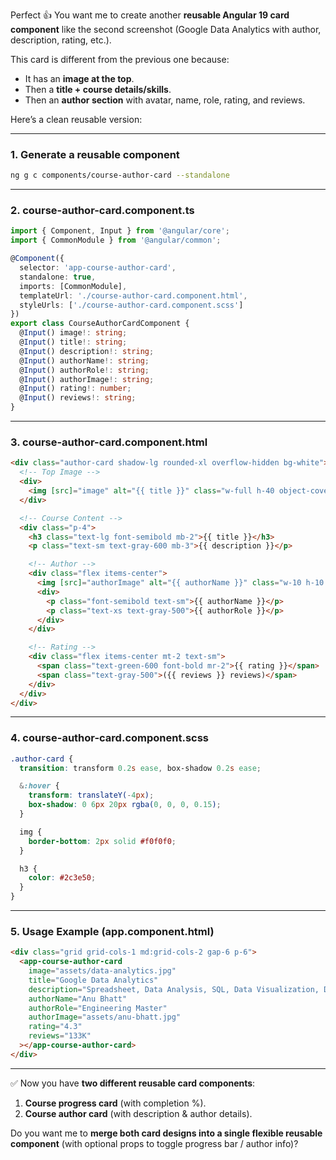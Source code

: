 Perfect 👍 You want me to create another **reusable Angular 19 card component** like the second screenshot (Google Data Analytics with author, description, rating, etc.).

This card is different from the previous one because:

* It has an **image at the top**.
* Then a **title + course details/skills**.
* Then an **author section** with avatar, name, role, rating, and reviews.

Here’s a clean reusable version:

---

### 1. Generate a reusable component

```bash
ng g c components/course-author-card --standalone
```

---

### 2. course-author-card.component.ts

```ts
import { Component, Input } from '@angular/core';
import { CommonModule } from '@angular/common';

@Component({
  selector: 'app-course-author-card',
  standalone: true,
  imports: [CommonModule],
  templateUrl: './course-author-card.component.html',
  styleUrls: ['./course-author-card.component.scss']
})
export class CourseAuthorCardComponent {
  @Input() image!: string;
  @Input() title!: string;
  @Input() description!: string;
  @Input() authorName!: string;
  @Input() authorRole!: string;
  @Input() authorImage!: string;
  @Input() rating!: number;
  @Input() reviews!: string;
}
```

---

### 3. course-author-card.component.html

```html
<div class="author-card shadow-lg rounded-xl overflow-hidden bg-white">
  <!-- Top Image -->
  <div>
    <img [src]="image" alt="{{ title }}" class="w-full h-40 object-cover" />
  </div>

  <!-- Course Content -->
  <div class="p-4">
    <h3 class="text-lg font-semibold mb-2">{{ title }}</h3>
    <p class="text-sm text-gray-600 mb-3">{{ description }}</p>

    <!-- Author -->
    <div class="flex items-center">
      <img [src]="authorImage" alt="{{ authorName }}" class="w-10 h-10 rounded-full mr-3" />
      <div>
        <p class="font-semibold text-sm">{{ authorName }}</p>
        <p class="text-xs text-gray-500">{{ authorRole }}</p>
      </div>
    </div>

    <!-- Rating -->
    <div class="flex items-center mt-2 text-sm">
      <span class="text-green-600 font-bold mr-2">{{ rating }}</span>
      <span class="text-gray-500">({{ reviews }} reviews)</span>
    </div>
  </div>
</div>
```

---

### 4. course-author-card.component.scss

```scss
.author-card {
  transition: transform 0.2s ease, box-shadow 0.2s ease;

  &:hover {
    transform: translateY(-4px);
    box-shadow: 0 6px 20px rgba(0, 0, 0, 0.15);
  }

  img {
    border-bottom: 2px solid #f0f0f0;
  }

  h3 {
    color: #2c3e50;
  }
}
```

---

### 5. Usage Example (app.component.html)

```html
<div class="grid grid-cols-1 md:grid-cols-2 gap-6 p-6">
  <app-course-author-card
    image="assets/data-analytics.jpg"
    title="Google Data Analytics"
    description="Spreadsheet, Data Analysis, SQL, Data Visualization, Data Cleansing"
    authorName="Anu Bhatt"
    authorRole="Engineering Master"
    authorImage="assets/anu-bhatt.jpg"
    rating="4.3"
    reviews="133K"
  ></app-course-author-card>
</div>
```

---

✅ Now you have **two different reusable card components**:

1. **Course progress card** (with completion %).
2. **Course author card** (with description & author details).

Do you want me to **merge both card designs into a single flexible reusable component** (with optional props to toggle progress bar / author info)?
